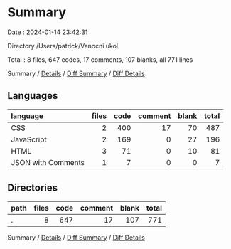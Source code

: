 # Summary

Date : 2024-01-14 23:42:31

Directory /Users/patrick/Vanocni ukol

Total : 8 files,  647 codes, 17 comments, 107 blanks, all 771 lines

Summary / [Details](details.md) / [Diff Summary](diff.md) / [Diff Details](diff-details.md)

## Languages
| language | files | code | comment | blank | total |
| :--- | ---: | ---: | ---: | ---: | ---: |
| CSS | 2 | 400 | 17 | 70 | 487 |
| JavaScript | 2 | 169 | 0 | 27 | 196 |
| HTML | 3 | 71 | 0 | 10 | 81 |
| JSON with Comments | 1 | 7 | 0 | 0 | 7 |

## Directories
| path | files | code | comment | blank | total |
| :--- | ---: | ---: | ---: | ---: | ---: |
| . | 8 | 647 | 17 | 107 | 771 |

Summary / [Details](details.md) / [Diff Summary](diff.md) / [Diff Details](diff-details.md)